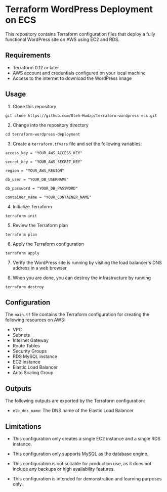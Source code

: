 # Terraform WordPress Deployment on ECS

This repository contains Terraform configuration files that deploy a fully functional WordPress site on AWS using EC2 and RDS.

## Requirements

- Terraform 0.12 or later
- AWS account and credentials configured on your local machine
- Access to the internet to download the WordPress image

## Usage

1. Clone this repository

`git clone https://github.com/Oleh-Hudzp/terraform-wordpress-ecs.git`

2. Change into the repository directory

`cd terraform-wordpress-deployment`

3. Create a `terraform.tfvars` file and set the following variables:

`access_key = "YOUR_AWS_ACCESS_KEY"`

`secret_key = "YOUR_AWS_SECRET_KEY"`

`region = "YOUR_AWS_REGION"`

`db_user = "YOUR_DB_USERNAME"`

`db_password = "YOUR_DB_PASSWORD"`

`container_name = "YOUR_CONTAINER_NAME"`

4. Initialize Terraform

`terraform init`

5. Review the Terraform plan

`terraform plan`

6. Apply the Terraform configuration

`terraform apply`

7. Verify the WordPress site is running by visiting the load balancer's DNS address in a web browser

8. When you are done, you can destroy the infrastructure by running

`terraform destroy`


## Configuration

The `main.tf` file contains the Terraform configuration for creating the following resources on AWS:

- VPC
- Subnets
- Internet Gateway
- Route Tables
- Security Groups
- RDS MySQL instance
- EC2 instance
- Elastic Load Balancer
- Auto Scaling Group

## Outputs

The following outputs are exported by the Terraform configuration:

- `elb_dns_name`: The DNS name of the Elastic Load Balancer

## Limitations

- This configuration only creates a single EC2 instance and a single RDS instance.

- This configuration only supports MySQL as the database engine.

- This configuration is not suitable for production use, as it does not include any backups or high availability features.

- This configuration is intended for demonstration and learning purposes only.
